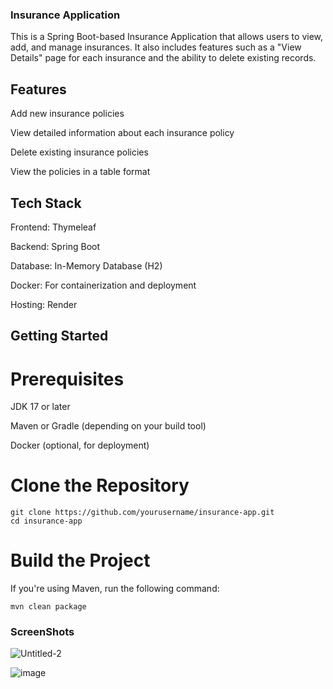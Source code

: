 ### Insurance Application
This is a Spring Boot-based Insurance Application that allows users to view, add, and manage insurances. It also includes features such as a "View Details" page for each insurance and the ability to delete existing records.

## Features
Add new insurance policies

View detailed information about each insurance policy

Delete existing insurance policies

View the policies in a table format

## Tech Stack
Frontend: Thymeleaf                                                                         
  
Backend: Spring Boot                                                                                            

Database: In-Memory Database (H2)                                                                                                         

Docker: For containerization and deployment                                                                                                             

Hosting: Render                                                                                                   
 
## Getting Started
# Prerequisites
JDK 17 or later

Maven or Gradle (depending on your build tool)

Docker (optional, for deployment)

# Clone the Repository
```
git clone https://github.com/yourusername/insurance-app.git
cd insurance-app
```
# Build the Project
If you're using Maven, run the following command:
```
mvn clean package
```

### ScreenShots
![Untitled-2](https://github.com/user-attachments/assets/94d7e826-99d2-4a71-a9b4-551a361f57df)

![image](https://github.com/user-attachments/assets/2dc37074-fffc-4115-bd59-e98f6736e5f5)

